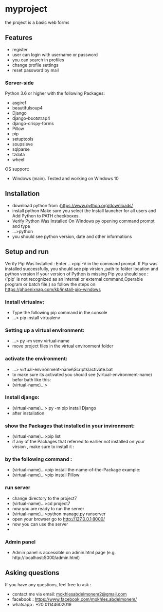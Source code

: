 # myproject
the project is a basic web forms 

## Features
- register
- user can login with username or password
- you can search in profiles
- change profile settings
- reset password by mail 


### Server-side

Python 3.6 or higher with the following Packages:

- asgiref
- beautifulsoup4
- Django
- django-bootstrap4
- django-crispy-forms
- Pillow
- pip
- setuptools
- soupsieve
- sqlparse
- tzdata
- wheel

OS support:
- Windows (main). Tested and working on Windows 10


## Installation

- download python from :https://www.python.org/downloads/
- install python  Make sure you select the Install launcher for all users and Add Python to PATH checkboxes.
- Verify Python Was Installed On Windows  py opening command prompt and type 
- ...\>python
- you should see python version, date and other informations

## Setup and run
Verify Pip Was Installed :
Enter ...\>pip -V in the command prompt.
If Pip was installed successfully, you should see pip virsion ,path to folder location and python version 
If your version of Python is missing Pip you should see :
('pip' is not recognized as an internal or external command,Operable program or batch file.) so follow the steps on https://phoenixnap.com/kb/install-pip-windows

### Install virtualnv:
- Type the following pip command in the console
- ...\> pip install virtualenv

### Setting up a virtual environment:
- ...\> py -m venv virtual-name
- move project files in the virtual environment folder

### activate the environment:
- ...\> virtual-environment-name\Scripts\activate.bat
- to make sure its activated you should see (virtual-environment-name) befor bath like this:
- (virtual-name)...\>

### Install django:
- (virtual-name)...\> py -m pip install Django
- after installation

### show the Packages that installed in your invironment:
- (virtual-name)...\>pip list
- if any of the Packages that referred to earlier not installed on your virsion , make sure to install it :

### by the following command :
- (virtual-name)...\>pip install the-name-of-the-Package
example: 
- (virtual-name)...\>pip install Pillow
### run server
- change directory to the project7
- (virtual-name)...\>cd project7
- now you are ready to run the server 
- (virtual-name)...\>python manage.py runserver
- open your browser go to http://127.0.0.1:8000/
- now you can use the server 
- 
### Admin panel
- Admin panel is accessible on admin.html page (e.g. http://localhost:5000/admin.html)

## Asking questions
If you have any questions, feel free to ask :
- contact me via email: mokhlesabdelmonem2@gmail.com
- facebook : https://www.facebook.com/mokhles.abdelmonem/
- whatsapp : +20 01144602019

